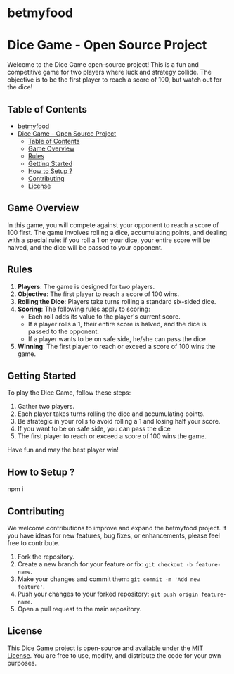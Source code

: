 # betmyfood

# Dice Game - Open Source Project

Welcome to the Dice Game open-source project! This is a fun and competitive game for two players where luck and strategy collide. The objective is to be the first player to reach a score of 100, but watch out for the dice!

## Table of Contents

- [betmyfood](#betmyfood)
- [Dice Game - Open Source Project](#dice-game---open-source-project)
  - [Table of Contents](#table-of-contents)
  - [Game Overview](#game-overview)
  - [Rules](#rules)
  - [Getting Started](#getting-started)
  - [How to Setup ?](#how-to-setup-)
  - [Contributing](#contributing)
  - [License](#license)

## Game Overview

In this game, you will compete against your opponent to reach a score of 100 first. The game involves rolling a dice, accumulating points, and dealing with a special rule: if you roll a 1 on your dice, your entire score will be halved, and the dice will be passed to your opponent.

## Rules

1. **Players**: The game is designed for two players.
2. **Objective**: The first player to reach a score of 100 wins.
3. **Rolling the Dice**: Players take turns rolling a standard six-sided dice.
4. **Scoring**: The following rules apply to scoring:
   - Each roll adds its value to the player's current score.
   - If a player rolls a 1, their entire score is halved, and the dice is passed to the opponent.
   - If a player wants to be on safe side, he/she can pass the dice
5. **Winning**: The first player to reach or exceed a score of 100 wins the game.

## Getting Started

To play the Dice Game, follow these steps:

1. Gather two players.
2. Each player takes turns rolling the dice and accumulating points.
3. Be strategic in your rolls to avoid rolling a 1 and losing half your score.
4. If you want to be on safe side, you can pass the dice
5. The first player to reach or exceed a score of 100 wins the game.

Have fun and may the best player win!

## How to Setup ?
 npm i
## Contributing

We welcome contributions to improve and expand the betmyfood project. If you have ideas for new features, bug fixes, or enhancements, please feel free to contribute.

1. Fork the repository.
2. Create a new branch for your feature or fix: `git checkout -b feature-name`.
3. Make your changes and commit them: `git commit -m 'Add new feature'`.
4. Push your changes to your forked repository: `git push origin feature-name`.
5. Open a pull request to the main repository.

## License

This Dice Game project is open-source and available under the [MIT License](LICENSE). You are free to use, modify, and distribute the code for your own purposes.

